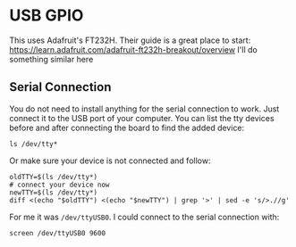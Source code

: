 # USB GPIO

This uses Adafruit's FT232H. Their guide is a great place to start:
https://learn.adafruit.com/adafruit-ft232h-breakout/overview
I'll do something similar here

## Serial Connection

You do not need to install anything for the serial connection to work.
Just connect it to the USB port of your computer. You can list the
tty devices before and after connecting the board to find the added
device:

	ls /dev/tty*

Or make sure your device is not connected and follow:

	oldTTY=$(ls /dev/tty*)
	# connect your device now
	newTTY=$(ls /dev/tty*)
	diff <(echo "$oldTTY") <(echo "$newTTY") | grep '>' | sed -e 's/>.//g'

For me it was `/dev/ttyUSB0`. I could connect to the serial connection
with:

	screen /dev/ttyUSB0 9600

## 

